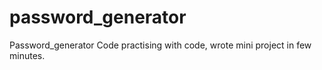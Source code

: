 # password_generator
Password_generator
Code practising with code, wrote mini project in few minutes.
